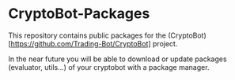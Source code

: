 # CryptoBot-Packages
This repository contains public packages for the (CryptoBot)[https://github.com/Trading-Bot/CryptoBot] project.

In the near future you will be able to download or update packages (evaluator, utils...) of your cryptobot with a package manager.
